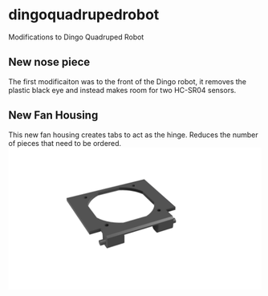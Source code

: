 # dingoquadrupedrobot
Modifications to Dingo Quadruped Robot

## New nose piece
The first modificaiton was to the front of the Dingo robot, it removes the plastic black eye and instead makes room for two HC-SR04 sensors.


## New Fan Housing
This new fan housing creates tabs to act as the hinge. Reduces the number of pieces that need to be ordered.
![](https://raw.githubusercontent.com/davidrfloydii/dingoquadrupedrobot/main/Revised%20Fan%20Housings%20v2.png)
